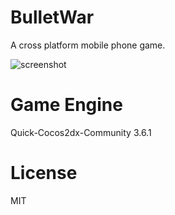 # BulletWar

A cross platform mobile phone game.

![screenshot](https://github.com/wangdicoder/BulletWar/raw/master/screenshot.gif)

# Game Engine

Quick-Cocos2dx-Community 3.6.1

# License

MIT